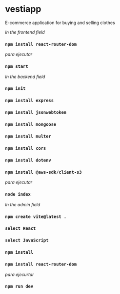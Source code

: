 # vestiapp
E-commerce application for buying and selling clothes 

*In the frontend field*

### `npm install react-router-dom`

*para ejecutar*

### `npm start` 


*In the backend field*

### `npm init`

### `npm install express`

### `npm install jsonwebtoken`

### `npm install mongoose`

### `npm install multer`

### `npm install cors`

### `npm install dotenv`

### `npm install @aws-sdk/client-s3`

*para ejecutar*
### `node index`

*In the admin field*

### `npm create vite@latest .`

### `select React`

### `select JavaScript`

### `npm install`

### `npm install react-router-dom`

*para ejecurtar*

### `npm run dev`
